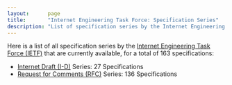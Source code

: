 ```yaml
---
layout:      page
title:       "Internet Engineering Task Force: Specification Series"
description: "List of specification series by the Internet Engineering Task Force (IETF/)"
---
```


Here is a list of all specification series by the [Internet Engineering Task Force (IETF)](http://www.ietf.org/) that are currently available, for a total of 163 specifications:

  * [Internet Draft (I-D)](I-D/) Series: 27 Specifications
  * [Request for Comments (RFC)](RFC/) Series: 136 Specifications
